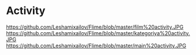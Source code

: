 # Activity
https://github.com/Leshamixailov/Flime/blob/master/film%20activity.JPG
https://github.com/Leshamixailov/Flime/blob/master/kategoriya%20activity.JPG
https://github.com/Leshamixailov/Flime/blob/master/main%20activity.JPG
